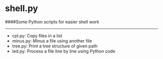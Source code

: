 shell.py
========

####Some Python scripts for easier shell work

------------------

* cpl.py: Copy files in a list
* minus.py: Minus a file using another file
* tree.py: Print a tree structure of given path
* led.py: Process a file line by line using Python code
